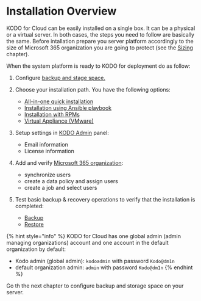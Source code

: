 # Installation Overview

KODO for Cloud can be easily installed on a single box. It can be a physical or a virtual server. In both cases, the steps you need to follow are basically the same. Before intallation prepare you server platform accordingly to the size of Microsoft 365 organization you are going to protect \(see the [Sizing](../planning/sizing/) chapter\).

When the system platform is ready to KODO for deployment do as follow:

1. Configure [backup and stage space.](staging-space-and-backup-destination-configuration.md)
2. Choose your installation path. You have the following options:
   * [​All-in-one quick installation​](quick-install-all-in-one.md)
   * ​[Installation using Ansible playbook​](installation-using-ansible-playbook.md)
   * [​Installation with RPMs​](installation-with-rpms.md)
   * [Virtual Appliance \(VMware\)](virtual-appliance-vmware.md)
3. Setup settings in [KODO Admin](../administration/settings/kodo-admin.md) panel:
   * Email information
   * License information 
4. Add and verify [Microsoft 365 organization](microsoft-365-organization-management/):
   * synchronize users
   * create a data policy and assign users 
   * create a job  and select users
5. Test basic backup & recovery operations to verify that the installation is completed:

   * [Backup](../administration/data-backup/on-demand-backup.md)​ 
   * [Restore](../administration/data-restore/) 

{% hint style="info" %}
KODO for Cloud has one global admin \(admin managing organizations\) account and  one account in the default organization by default:

* Kodo admin \(global admin\): `kodoadmin` with password `Kodo@dm1n` 
* default organization admin: `admin` with password `Kodo@dm1n`
{% endhint %}

Go th the next chapter to configure backup and storage space on your server.

